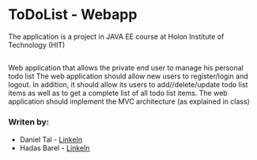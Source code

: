 # ToDoList - Webapp

The application is a project in JAVA EE course at Holon Institute of Technology (HIT)

## 
Web application that allows the private end user to manage his personal todo list 
The web application should allow new users to register/login and logout. 
In addition, it should allow its users to add//delete/update todo list items as well as to get a complete list of all todo list items. 
The web application should implement the MVC architecture (as explained in class)

### Writen by:

- Daniel Tal - [LinkeIn](https://www.linkedin.com/in/daniel-tal/)
- Hadas Barel - [LinkeIn](https://www.linkedin.com/in/hadas-barel-a73840148/)

